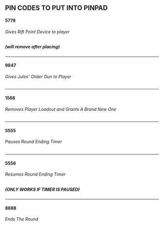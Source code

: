 PIN CODES TO PUT INTO PINPAD
-------------------------------
#### 5778
###### Gives Rift Point Device to player 
##### (will remove after placing)
-------------------------------
#### 9847
###### Gives Jules' Glider Gun to Player
-------------------------------
#### 1568
###### Removes Player Loadout and Grants A Brand New One
-------------------------------
#### 5555
###### Pauses Round Ending Timer
-------------------------------
#### 5556
###### Resumes Round Ending Timer 
##### (ONLY WORKS IF TIMER IS PAUSED)
-------------------------------
#### 8888
###### Ends The Round
